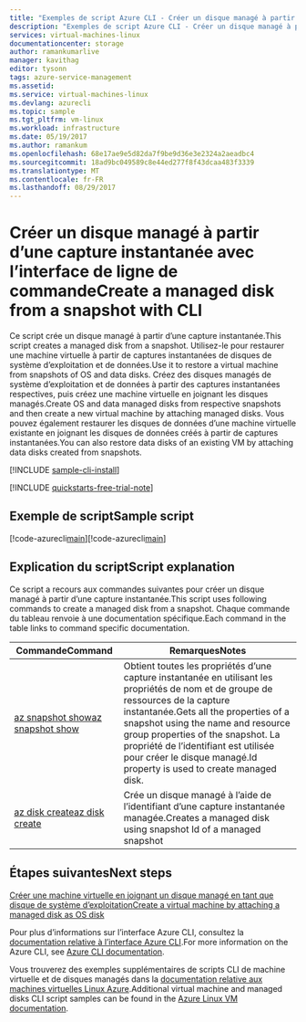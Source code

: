 ```yaml
---
title: "Exemples de script Azure CLI - Créer un disque managé à partir d’une capture instantanée | Microsoft Docs"
description: "Exemples de script Azure CLI - Créer un disque managé à partir d’une capture instantanée"
services: virtual-machines-linux
documentationcenter: storage
author: ramankumarlive
manager: kavithag
editor: tysonn
tags: azure-service-management
ms.assetid: 
ms.service: virtual-machines-linux
ms.devlang: azurecli
ms.topic: sample
ms.tgt_pltfrm: vm-linux
ms.workload: infrastructure
ms.date: 05/19/2017
ms.author: ramankum
ms.openlocfilehash: 68e17ae9e5d82da7f9be9d36e3e2324a2aeadbc4
ms.sourcegitcommit: 18ad9bc049589c8e44ed277f8f43dcaa483f3339
ms.translationtype: MT
ms.contentlocale: fr-FR
ms.lasthandoff: 08/29/2017
---
```

# <a name="create-a-managed-disk-from-a-snapshot-with-cli"></a><span data-ttu-id="bfcc8-103">Créer un disque managé à partir d’une capture instantanée avec l’interface de ligne de commande</span><span class="sxs-lookup"><span data-stu-id="bfcc8-103">Create a managed disk from a snapshot with CLI</span></span>

<span data-ttu-id="bfcc8-104">Ce script crée un disque managé à partir d’une capture instantanée.</span><span class="sxs-lookup"><span data-stu-id="bfcc8-104">This script creates a managed disk from a snapshot.</span></span> <span data-ttu-id="bfcc8-105">Utilisez-le pour restaurer une machine virtuelle à partir de captures instantanées de disques de système d’exploitation et de données.</span><span class="sxs-lookup"><span data-stu-id="bfcc8-105">Use it to restore a virtual machine from snapshots of OS and data disks.</span></span> <span data-ttu-id="bfcc8-106">Créez des disques managés de système d’exploitation et de données à partir des captures instantanées respectives, puis créez une machine virtuelle en joignant les disques managés.</span><span class="sxs-lookup"><span data-stu-id="bfcc8-106">Create OS and data managed disks from respective snapshots and then create a new virtual machine by attaching managed disks.</span></span> <span data-ttu-id="bfcc8-107">Vous pouvez également restaurer les disques de données d’une machine virtuelle existante en joignant les disques de données créés à partir de captures instantanées.</span><span class="sxs-lookup"><span data-stu-id="bfcc8-107">You can also restore data disks of an existing VM by attaching data disks created from snapshots.</span></span>


[!INCLUDE [sample-cli-install](../../../includes/sample-cli-install.md)]

[!INCLUDE [quickstarts-free-trial-note](../../../includes/quickstarts-free-trial-note.md)]

## <a name="sample-script"></a><span data-ttu-id="bfcc8-108">Exemple de script</span><span class="sxs-lookup"><span data-stu-id="bfcc8-108">Sample script</span></span>

<span data-ttu-id="bfcc8-109">[!code-azurecli[main](../../../cli_scripts/virtual-machine/create-managed-disks-from-snapshot/create-managed-disks-from-snapshot.sh "Créer un disque managé à partir d’une capture instantanée")]</span><span class="sxs-lookup"><span data-stu-id="bfcc8-109">[!code-azurecli[main](../../../cli_scripts/virtual-machine/create-managed-disks-from-snapshot/create-managed-disks-from-snapshot.sh "Create managed disk from snapshot")]</span></span>


## <a name="script-explanation"></a><span data-ttu-id="bfcc8-110">Explication du script</span><span class="sxs-lookup"><span data-stu-id="bfcc8-110">Script explanation</span></span>

<span data-ttu-id="bfcc8-111">Ce script a recours aux commandes suivantes pour créer un disque managé à partir d’une capture instantanée.</span><span class="sxs-lookup"><span data-stu-id="bfcc8-111">This script uses following commands to create a managed disk from a snapshot.</span></span> <span data-ttu-id="bfcc8-112">Chaque commande du tableau renvoie à une documentation spécifique.</span><span class="sxs-lookup"><span data-stu-id="bfcc8-112">Each command in the table links to command specific documentation.</span></span>

| <span data-ttu-id="bfcc8-113">Commande</span><span class="sxs-lookup"><span data-stu-id="bfcc8-113">Command</span></span> | <span data-ttu-id="bfcc8-114">Remarques</span><span class="sxs-lookup"><span data-stu-id="bfcc8-114">Notes</span></span> |
|---|---|
| [<span data-ttu-id="bfcc8-115">az snapshot show</span><span class="sxs-lookup"><span data-stu-id="bfcc8-115">az snapshot show</span></span>](https://docs.microsoft.com/cli/azure/snapshot#show) | <span data-ttu-id="bfcc8-116">Obtient toutes les propriétés d’une capture instantanée en utilisant les propriétés de nom et de groupe de ressources de la capture instantanée.</span><span class="sxs-lookup"><span data-stu-id="bfcc8-116">Gets all the properties of a snapshot using the name and resource group properties of the snapshot.</span></span> <span data-ttu-id="bfcc8-117">La propriété de l’identifiant est utilisée pour créer le disque managé.</span><span class="sxs-lookup"><span data-stu-id="bfcc8-117">Id property is used to create managed disk.</span></span>  |
| [<span data-ttu-id="bfcc8-118">az disk create</span><span class="sxs-lookup"><span data-stu-id="bfcc8-118">az disk create</span></span>](https://docs.microsoft.com/cli/azure/disk#create) | <span data-ttu-id="bfcc8-119">Crée un disque managé à l’aide de l’identifiant d’une capture instantanée managée.</span><span class="sxs-lookup"><span data-stu-id="bfcc8-119">Creates a managed disk using snapshot Id of a managed snapshot</span></span> |

## <a name="next-steps"></a><span data-ttu-id="bfcc8-120">Étapes suivantes</span><span class="sxs-lookup"><span data-stu-id="bfcc8-120">Next steps</span></span>

[<span data-ttu-id="bfcc8-121">Créer une machine virtuelle en joignant un disque managé en tant que disque de système d’exploitation</span><span class="sxs-lookup"><span data-stu-id="bfcc8-121">Create a virtual machine by attaching a managed disk as OS disk</span></span>](./virtual-machines-linux-cli-sample-create-vm-from-managed-os-disks.md?toc=%2fcli%2fmodule%2ftoc.json)

<span data-ttu-id="bfcc8-122">Pour plus d’informations sur l’interface Azure CLI, consultez la [documentation relative à l’interface Azure CLI](https://docs.microsoft.com/cli/azure/overview).</span><span class="sxs-lookup"><span data-stu-id="bfcc8-122">For more information on the Azure CLI, see [Azure CLI documentation](https://docs.microsoft.com/cli/azure/overview).</span></span>

<span data-ttu-id="bfcc8-123">Vous trouverez des exemples supplémentaires de scripts CLI de machine virtuelle et de disques managés dans la [documentation relative aux machines virtuelles Linux Azure](../../app-service-web/app-service-cli-samples.md?toc=%2fazure%2fvirtual-machines%2flinux%2ftoc.json).</span><span class="sxs-lookup"><span data-stu-id="bfcc8-123">Additional virtual machine and managed disks CLI script samples can be found in the [Azure Linux VM documentation](../../app-service-web/app-service-cli-samples.md?toc=%2fazure%2fvirtual-machines%2flinux%2ftoc.json).</span></span>
